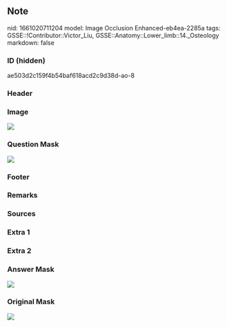 ## Note
nid: 1661020711204
model: Image Occlusion Enhanced-eb4ea-2285a
tags: GSSE::!Contributor::Victor_Liu, GSSE::Anatomy::Lower_limb::14._Osteology
markdown: false

### ID (hidden)
ae503d2c159f4b54baf618acd2c9d38d-ao-8

### Header


### Image
<img src="tmpa42asdjq.png">

### Question Mask
<img src="ae503d2c159f4b54baf618acd2c9d38d-ao-8-Q.svg">

### Footer


### Remarks


### Sources


### Extra 1


### Extra 2


### Answer Mask
<img src="ae503d2c159f4b54baf618acd2c9d38d-ao-8-A.svg">

### Original Mask
<img src="ae503d2c159f4b54baf618acd2c9d38d-ao-O.svg">

